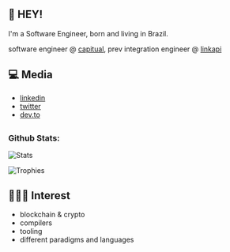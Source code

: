 ## :wave: HEY!


I'm a Software Engineer, born and living in Brazil.

software engineer @ [capitual](https://www.capitual.com/), prev integration engineer @ [linkapi](https://en.linkapi.solutions/)

## :computer: Media
* [linkedin](https://www.linkedin.com/in/alexandre-vardai-b8255b15b/)
* [twitter](https://twitter.com/1gar_o)
* [dev.to](https://dev.to/1garo)


## 
<h3>Github Stats:</h3>

![Stats](https://github-readme-stats.vercel.app/api?username=1garo&show_icons=true&title_color=FFFFFF&text_color=FFFFFF&icon_color=FFFFFF&bg_color=212121)

![Trophies](https://github-profile-trophy.vercel.app/?username=1garo&theme=oldie&column=5&margin-w=60&margin-h=20)

## 👨🏽‍💻 Interest

* blockchain & crypto
* compilers
* tooling
* different paradigms and languages
